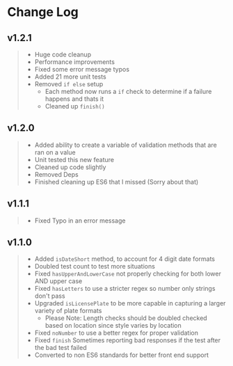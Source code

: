 # Change Log

## v1.2.1

> * Huge code cleanup
> * Performance improvements
> * Fixed some error message typos
> * Added 21 more unit tests
> * Removed `if else` setup
>   * Each method now runs a `if` check to determine if a failure happens and thats it
>   * Cleaned up `finish()`

## v1.2.0

> - Added ability to create a variable of validation methods that are ran on a value
> - Unit tested this new feature
> - Cleaned up code slightly
> - Removed Deps
> - Finished cleaning up ES6 that I missed (Sorry about that)

## v1.1.1

> - Fixed Typo in an error message

## v1.1.0

> - Added `isDateShort` method, to account for 4 digit date formats
> - Doubled test count to test more situations
> - Fixed `hasUpperAndLowerCase` not properly checking for both lower AND upper case
> - Fixed `hasLetters` to use a stricter regex so number only strings don't pass
> - Upgraded `isLicensePlate` to be more capable in capturing a larger variety of plate formats
>   - Please Note: Length checks should be doubled checked based on location since style varies by location
> - Fixed `noNumber` to use a better regex for proper validation
> - Fixed `finish` Sometimes reporting bad responses if the test after the bad test failed
> - Converted to non ES6 standards for better front end support
